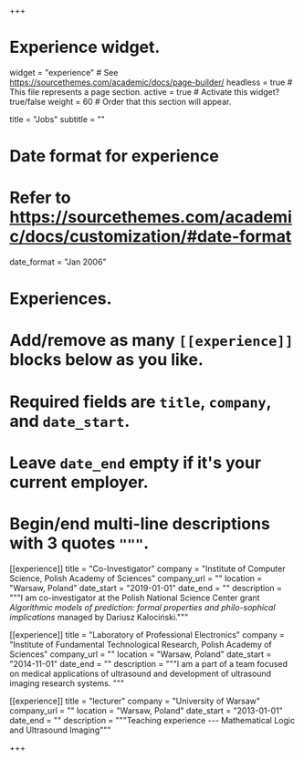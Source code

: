 +++
# Experience widget.
widget = "experience"  # See https://sourcethemes.com/academic/docs/page-builder/
headless = true  # This file represents a page section.
active = true  # Activate this widget? true/false
weight = 60  # Order that this section will appear.

title = "Jobs"
subtitle = ""

# Date format for experience
#   Refer to https://sourcethemes.com/academic/docs/customization/#date-format
date_format = "Jan 2006"

# Experiences.
#   Add/remove as many `[[experience]]` blocks below as you like.
#   Required fields are `title`, `company`, and `date_start`.
#   Leave `date_end` empty if it's your current employer.
#   Begin/end multi-line descriptions with 3 quotes `"""`.
[[experience]]
  title = "Co-Investigator"
  company = "Institute of Computer Science, Polish Academy of Sciences"
  company_url = ""
  location = "Warsaw, Poland"
  date_start = "2019-01-01"
  date_end = ""
  description = """I am co-investigator at the Polish National Science Center grant *Algorithmic models of prediction: formal properties and philo-sophical implications* managed by Dariusz Kalociński."""
  
[[experience]]
  title = "Laboratory of Professional Electronics"
  company = "Institute of Fundamental Technological Research, Polish Academy of Sciences"
  company_url = ""
  location = "Warsaw, Poland"
  date_start = "2014-11-01"
  date_end = ""
  description = """I am a part of a team focused on medical applications of ultrasound and development of ultrasound imaging research systems.
  """

[[experience]]
  title = "lecturer"
  company = "University of Warsaw"
  company_url = ""
  location = "Warsaw, Poland"
  date_start = "2013-01-01"
  date_end = ""
  description = """Teaching experience --- Mathematical Logic and Ultrasound Imaging"""

+++

